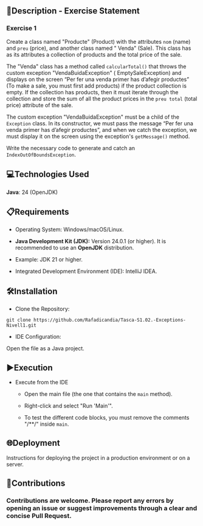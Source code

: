 <br>

## 📄Description - Exercise Statement

### Exercise 1

Create a class named "Producte" (Product) with the attributes `nom` (name) and `preu` (price), and another class named "
Venda" (Sale). This class has as its attributes a collection of products and the total price of the sale.

The "Venda" class has a method called `calcularTotal()` that throws the custom exception "VendaBuidaException" (
EmptySaleException) and displays on the screen “Per fer una venda primer has d’afegir productes” (To make a sale, you
must first add products) if the product collection is empty. If the collection has products, then it must iterate
through the collection and store the sum of all the product prices in the `preu total` (total price) attribute of the
sale.

The custom exception "VendaBuidaException" must be a child of the `Exception` class. In its constructor, we must pass
the message “Per fer una venda primer has d’afegir productes”, and when we catch the exception, we must display it on
the screen using the exception's `getMessage()` method.

Write the necessary code to generate and catch an `IndexOutOfBoundsException`.

## 💻Technologies Used

**Java**: 24 (OpenJDK)

## 📋Requirements

- Operating System: Windows/macOS/Linux.

- **Java Development Kit (JDK):** Version 24.0.1 (or higher). It is recommended to use an **OpenJDK** distribution.

- Example: JDK 21 or higher.

- Integrated Development Environment (IDE): IntelliJ IDEA.

## 🛠️Installation

- Clone the Repository:

```
git clone https://github.com/Rafadicandia/Tasca-S1.02.-Exceptions-Nivell1.git
```

- IDE Configuration:

Open the file as a Java project.

## ▶️Execution

- Execute from the IDE
    - Open the main file (the one that contains the `main` method).

    - Right-click and select "Run 'Main'".

    - To test the different code blocks, you must remove the comments "/\*\*/" inside `main`.

## 🌐Deployment

Instructions for deploying the project in a production environment or on a server.

## 🤝Contributions

### Contributions are welcome. Please report any errors by opening an issue or suggest improvements through a clear and concise Pull Request.